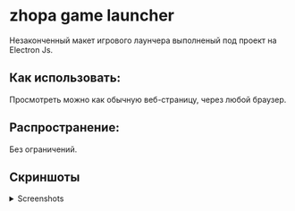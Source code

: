 # zhopa game launcher



Незаконченный макет игрового лаунчера выполненый под проект на Electron Js.

## Как использовать:
Просмотреть можно как обычную веб-страницу, через любой браузер.

## Распространение:
Без ограничений.

## Скриншоты
<details>
<summary>Screenshots</summary>


</details>
